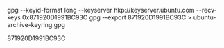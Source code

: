 gpg --keyid-format long --keyserver hkp://keyserver.ubuntu.com --recv-keys 0x871920D1991BC93C
gpg --export 871920D1991BC93C > ubuntu-archive-keyring.gpg 

871920D1991BC93C
